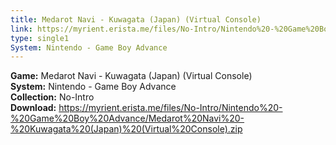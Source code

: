 ```yaml
---
title: Medarot Navi - Kuwagata (Japan) (Virtual Console)
link: https://myrient.erista.me/files/No-Intro/Nintendo%20-%20Game%20Boy%20Advance/Medarot%20Navi%20-%20Kuwagata%20(Japan)%20(Virtual%20Console).zip
type: single1
System: Nintendo - Game Boy Advance
---
```

<b>Game:</b> Medarot Navi - Kuwagata (Japan) (Virtual Console)<br>
<b>System:</b> Nintendo - Game Boy Advance<br>
<b>Collection:</b> No-Intro<br>
<b>Download:</b> https://myrient.erista.me/files/No-Intro/Nintendo%20-%20Game%20Boy%20Advance/Medarot%20Navi%20-%20Kuwagata%20(Japan)%20(Virtual%20Console).zip